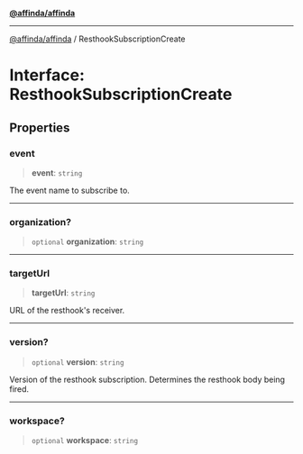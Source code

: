 [**@affinda/affinda**](../README.md)

***

[@affinda/affinda](../globals.md) / ResthookSubscriptionCreate

# Interface: ResthookSubscriptionCreate

## Properties

### event

> **event**: `string`

The event name to subscribe to.

***

### organization?

> `optional` **organization**: `string`

***

### targetUrl

> **targetUrl**: `string`

URL of the resthook's receiver.

***

### version?

> `optional` **version**: `string`

Version of the resthook subscription. Determines the resthook body being fired.

***

### workspace?

> `optional` **workspace**: `string`

